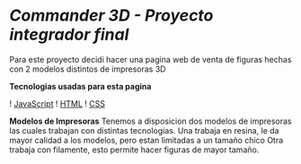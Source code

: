 # <em> Commander 3D - Proyecto integrador final </em>

Para este proyecto decidi hacer una pagina web de venta de figuras
hechas con 2 modelos distintos de impresoras 3D

__Tecnologias usadas para esta pagina__

! [JavaScript](https://www.freepnglogos.com/uploads/javascript-png/javascript-logo-transparent-logo-javascript-images-3.png)
! [HTML](https://cdn.pixabay.com/photo/2017/08/05/11/16/logo-2582748_640.png)
! [CSS](logo.jpg)

__Modelos de Impresoras__
Tenemos a disposicion dos modelos de impresoras las cuales trabajan con distintas tecnologias.
    Una trabaja en resina, le da mayor calidad a los modelos, pero estan limitadas a un tamaño chico
    Otra trabaja con filamente, esto permite hacer figuras de mayor tamaño.

